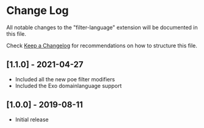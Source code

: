 # Change Log
All notable changes to the "filter-language" extension will be documented in this file.

Check [Keep a Changelog](http://keepachangelog.com/) for recommendations on how to structure this file.

## [1.1.0] - 2021-04-27
- Included all the new poe filter modifiers
- Included the Exo domainlanguage support

## [1.0.0] - 2019-08-11
- Initial release